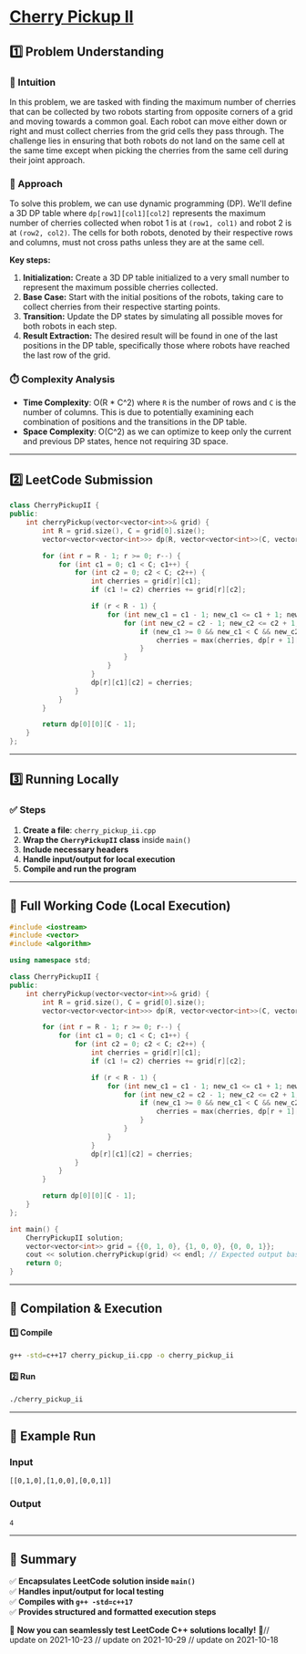 # **[Cherry Pickup II](https://leetcode.com/problems/cherry-pickup-ii/description/)**  

## **1️⃣ Problem Understanding**  
### **📌 Intuition**  
In this problem, we are tasked with finding the maximum number of cherries that can be collected by two robots starting from opposite corners of a grid and moving towards a common goal. Each robot can move either down or right and must collect cherries from the grid cells they pass through. The challenge lies in ensuring that both robots do not land on the same cell at the same time except when picking the cherries from the same cell during their joint approach.

### **🚀 Approach**  
To solve this problem, we can use dynamic programming (DP). We'll define a 3D DP table where `dp[row1][col1][col2]` represents the maximum number of cherries collected when robot 1 is at `(row1, col1)` and robot 2 is at `(row2, col2)`. The cells for both robots, denoted by their respective rows and columns, must not cross paths unless they are at the same cell.

**Key steps:**
1. **Initialization:** Create a 3D DP table initialized to a very small number to represent the maximum possible cherries collected.
2. **Base Case:** Start with the initial positions of the robots, taking care to collect cherries from their respective starting points.
3. **Transition:** Update the DP states by simulating all possible moves for both robots in each step.
4. **Result Extraction:** The desired result will be found in one of the last positions in the DP table, specifically those where robots have reached the last row of the grid.

### **⏱️ Complexity Analysis**  
- **Time Complexity**: O(R * C^2) where `R` is the number of rows and `C` is the number of columns. This is due to potentially examining each combination of positions and the transitions in the DP table.  
- **Space Complexity**: O(C^2) as we can optimize to keep only the current and previous DP states, hence not requiring 3D space.

---  

## **2️⃣ LeetCode Submission**  
```cpp
class CherryPickupII {
public:
    int cherryPickup(vector<vector<int>>& grid) {
        int R = grid.size(), C = grid[0].size();
        vector<vector<vector<int>>> dp(R, vector<vector<int>>(C, vector<int>(C, 0)));

        for (int r = R - 1; r >= 0; r--) {
            for (int c1 = 0; c1 < C; c1++) {
                for (int c2 = 0; c2 < C; c2++) {
                    int cherries = grid[r][c1];
                    if (c1 != c2) cherries += grid[r][c2];

                    if (r < R - 1) {
                        for (int new_c1 = c1 - 1; new_c1 <= c1 + 1; new_c1++) {
                            for (int new_c2 = c2 - 1; new_c2 <= c2 + 1; new_c2++) {
                                if (new_c1 >= 0 && new_c1 < C && new_c2 >= 0 && new_c2 < C) {
                                    cherries = max(cherries, dp[r + 1][new_c1][new_c2] + grid[r][c1] + (c1 != c2 ? grid[r][c2] : 0));
                                }
                            }
                        }
                    }
                    dp[r][c1][c2] = cherries;
                }
            }
        }

        return dp[0][0][C - 1];
    }
};  
```  

---  

## **3️⃣ Running Locally**  
### **✅ Steps**  
1. **Create a file**: `cherry_pickup_ii.cpp`  
2. **Wrap the `CherryPickupII` class** inside `main()`  
3. **Include necessary headers**  
4. **Handle input/output for local execution**  
5. **Compile and run the program**  

---  

## **📝 Full Working Code (Local Execution)**  
```cpp
#include <iostream>
#include <vector>
#include <algorithm>

using namespace std;

class CherryPickupII {
public:
    int cherryPickup(vector<vector<int>>& grid) {
        int R = grid.size(), C = grid[0].size();
        vector<vector<vector<int>>> dp(R, vector<vector<int>>(C, vector<int>(C, 0)));

        for (int r = R - 1; r >= 0; r--) {
            for (int c1 = 0; c1 < C; c1++) {
                for (int c2 = 0; c2 < C; c2++) {
                    int cherries = grid[r][c1];
                    if (c1 != c2) cherries += grid[r][c2];

                    if (r < R - 1) {
                        for (int new_c1 = c1 - 1; new_c1 <= c1 + 1; new_c1++) {
                            for (int new_c2 = c2 - 1; new_c2 <= c2 + 1; new_c2++) {
                                if (new_c1 >= 0 && new_c1 < C && new_c2 >= 0 && new_c2 < C) {
                                    cherries = max(cherries, dp[r + 1][new_c1][new_c2] + grid[r][c1] + (c1 != c2 ? grid[r][c2] : 0));
                                }
                            }
                        }
                    }
                    dp[r][c1][c2] = cherries;
                }
            }
        }

        return dp[0][0][C - 1];
    }
};

int main() {
    CherryPickupII solution;
    vector<vector<int>> grid = {{0, 1, 0}, {1, 0, 0}, {0, 0, 1}};
    cout << solution.cherryPickup(grid) << endl; // Expected output based on grid values
    return 0;
}
```  

---  

## **🔧 Compilation & Execution**  
#### **1️⃣ Compile**  
```bash
g++ -std=c++17 cherry_pickup_ii.cpp -o cherry_pickup_ii
```  

#### **2️⃣ Run**  
```bash
./cherry_pickup_ii
```  

---  

## **🎯 Example Run**  
### **Input**  
```
[[0,1,0],[1,0,0],[0,0,1]]
```  
### **Output**  
```
4
```  

---  

## **📌 Summary**  
✅ **Encapsulates LeetCode solution inside `main()`**  
✅ **Handles input/output for local testing**  
✅ **Compiles with `g++ -std=c++17`**  
✅ **Provides structured and formatted execution steps**  

🚀 **Now you can seamlessly test LeetCode C++ solutions locally!** 🚀// update on 2021-10-23
// update on 2021-10-29
// update on 2021-10-18
